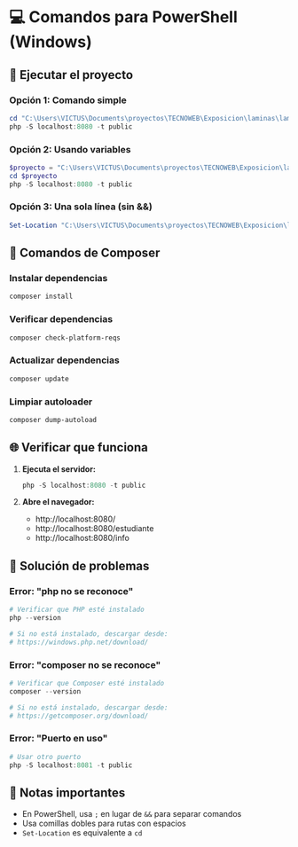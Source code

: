 # 💻 Comandos para PowerShell (Windows)

## 🚀 Ejecutar el proyecto

### Opción 1: Comando simple
```powershell
cd "C:\Users\VICTUS\Documents\proyectos\TECNOWEB\Exposicion\laminas\laminas-exposicion-inf513"
php -S localhost:8080 -t public
```

### Opción 2: Usando variables
```powershell
$proyecto = "C:\Users\VICTUS\Documents\proyectos\TECNOWEB\Exposicion\laminas\laminas-exposicion-inf513"
cd $proyecto
php -S localhost:8080 -t public
```

### Opción 3: Una sola línea (sin &&)
```powershell
Set-Location "C:\Users\VICTUS\Documents\proyectos\TECNOWEB\Exposicion\laminas\laminas-exposicion-inf513"; php -S localhost:8080 -t public
```

## 🔧 Comandos de Composer

### Instalar dependencias
```powershell
composer install
```

### Verificar dependencias
```powershell
composer check-platform-reqs
```

### Actualizar dependencias
```powershell
composer update
```

### Limpiar autoloader
```powershell
composer dump-autoload
```

## 🌐 Verificar que funciona

1. **Ejecuta el servidor:**
   ```powershell
   php -S localhost:8080 -t public
   ```

2. **Abre el navegador:**
   - http://localhost:8080/
   - http://localhost:8080/estudiante
   - http://localhost:8080/info

## 🐛 Solución de problemas

### Error: "php no se reconoce"
```powershell
# Verificar que PHP esté instalado
php --version

# Si no está instalado, descargar desde:
# https://windows.php.net/download/
```

### Error: "composer no se reconoce"
```powershell
# Verificar que Composer esté instalado
composer --version

# Si no está instalado, descargar desde:
# https://getcomposer.org/download/
```

### Error: "Puerto en uso"
```powershell
# Usar otro puerto
php -S localhost:8081 -t public
```

## 📝 Notas importantes

- En PowerShell, usa `;` en lugar de `&&` para separar comandos
- Usa comillas dobles para rutas con espacios
- `Set-Location` es equivalente a `cd`
